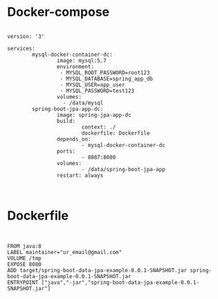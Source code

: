 
# Docker-compose
<pre>
<code>
version: '3'

services:
        mysql-docker-container-dc:
                image: mysql:5.7
                environment:
                 - MYSQL_ROOT_PASSWORD=root123
                 - MYSQL_DATABASE=spring_app_db
                 - MYSQL_USER=app_user
                 - MYSQL_PASSWORD=test123
                volumes:
                  - /data/mysql
        spring-boot-jpa-app-dc:
                image: spring-jpa-app-dc
                build:
                        context: ./
                        dockerfile: Dockerfile
                depends_on:
                        - mysql-docker-container-dc
                ports:
                        - 8087:8080
                volumes:
                        - /data/spring-boot-jpa-app
                restart: always

</code>
</pre>
# Dockerfile

<code>
<pre>
FROM java:8
LABEL maintainer="ur_email@gmail.com"
VOLUME /tmp
EXPOSE 8080
ADD target/spring-boot-data-jpa-example-0.0.1-SNAPSHOT.jar spring-boot-data-jpa-example-0.0.1-SNAPSHOT.jar
ENTRYPOINT ["java","-jar","spring-boot-data-jpa-example-0.0.1-SNAPSHOT.jar"]
</code>
</pre>
